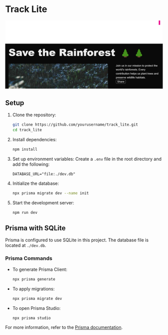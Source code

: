 # Track Lite
![Track Lite](https://github.com/AKKSHAAT/track_lite/blob/master/img.png?raw=true)
## Setup

1. Clone the repository:
   ```bash
   git clone https://github.com/yourusername/track_lite.git
   cd track_lite
   ```

2. Install dependencies:
   ```bash
   npm install
   ```

3. Set up environment variables:
   Create a `.env` file in the root directory and add the following:
   ```env
   DATABASE_URL="file:./dev.db"
   ```

4. Initialize the database:
   ```bash
   npx prisma migrate dev --name init
   ```

5. Start the development server:
   ```bash
   npm run dev
   ```

## Prisma with SQLite

Prisma is configured to use SQLite in this project. The database file is located at `./dev.db`.

### Prisma Commands

- To generate Prisma Client:
  ```bash
  npx prisma generate
  ```

- To apply migrations:
  ```bash
  npx prisma migrate dev
  ```

- To open Prisma Studio:
  ```bash
  npx prisma studio
  ```

For more information, refer to the [Prisma documentation](https://www.prisma.io/docs/).